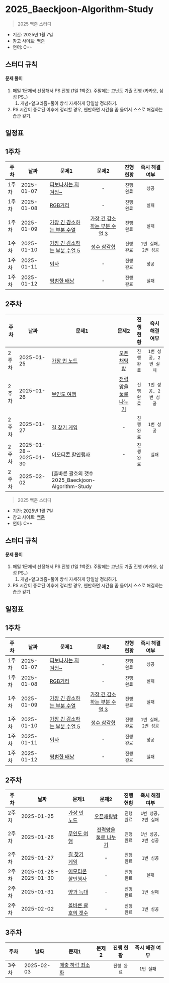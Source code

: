 # 2025_Baeckjoon-Algorithm-Study
> 2025 백준 스터디

- 기간: 2025년 1월 7일
- 참고 사이트: [백준](https://www.acmicpc.net/)
- 언어: C++

## 스터디 규칙 

#### 문제 풀이

1. 매일 1문제씩 선정해서 PS 진행 (1일 1백준). 주말에는 고난도 기출 진행 (카카오, 삼성 PS..)
   1. 개념+알고리즘+풀이 방식 자세하게 당일날 정리하기. 
2. PS 시간이 종료된 이후에 정리할 경우, 왠만하면 시간을 좀 들여서 스스로 해결하는 습관 갖기.

  
## 일정표

<h2>1주차</h2>

| 주차 | 날짜 | 문제1 | 문제2 | 진행 현황 | 즉시 해결 여부 |
| ---- | ------ | ---- | :-------------: | :-------------: | :-------------: |
| 1주차 | 2025-01-07 | [피보나치는 지겨웡~](https://www.acmicpc.net/problem/17175) | - | `진행 완료` |  `성공` |
| 1주차 | 2025-01-08 | [RGB거리](https://www.acmicpc.net/problem/17175) | - | `진행 완료` |  `실패` |
| 1주차 | 2025-01-09 | [가장 긴 감소하는 부분 수열 ](https://www.acmicpc.net/problem/11722) | [가장 긴 감소하는 부분 수열 3 ](https://www.acmicpc.net/problem/12738) | `진행 완료` |  `실패` |
| 1주차 | 2025-01-10 | [가장 긴 감소하는 부분 수열 5 ](https://www.acmicpc.net/problem/14003) | [정수 삼각형 ](https://www.acmicpc.net/problem/1932) | `진행 완료` |  `1번 실패, 2번 성공` |
| 1주차 | 2025-01-11 | [퇴사](https://www.acmicpc.net/problem/14501) | - | `진행 완료` |  `성공` |
| 1주차 | 2025-01-12 | [평범한 배낭](https://www.acmicpc.net/problem/12865) | - | `진행 완료` |  `실패` |

<h2>2주차</h2>

| 주차 | 날짜 | 문제1 | 문제2 | 진행 현황 | 즉시 해결 여부 |
| ---- | ------ | ---- | :-------------: | :-------------: | :-------------: |
| 2주차 | 2025-01-25 | [가장 먼 노드](https://school.programmers.co.kr/learn/courses/30/lessons/49189) | [오픈채팅방](https://school.programmers.co.kr/learn/courses/30/lessons/42888) | `진행 완료` |  `1번 성공, 2번 실패` |
| 2주차 | 2025-01-26 | [무인도 여행](https://school.programmers.co.kr/learn/courses/30/lessons/154540) | [전력망을 둘로 나누기](https://school.programmers.co.kr/learn/courses/30/lessons/86971) | `진행 완료` |  `1번 성공, 2번 성공` |
| 2주차 | 2025-01-27 | [길 찾기 게임](https://school.programmers.co.kr/learn/courses/30/lessons/42892) | - | `진행 완료` |  `1번 성공` |
| 2주차 | 2025-01-28 ~ 2025-01-30 | [이모티콘 할인행사](https://school.programmers.co.kr/learn/courses/30/lessons/150368) | - | `진행 완료` |  `실패` |
| 2주차 | 2025-02-02 | [올바른 괄호의 갯수 2025_Baeckjoon-Algorithm-Study
> 2025 백준 스터디

- 기간: 2025년 1월 7일
- 참고 사이트: [백준](https://www.acmicpc.net/)
- 언어: C++

## 스터디 규칙 

#### 문제 풀이

1. 매일 1문제씩 선정해서 PS 진행 (1일 1백준). 주말에는 고난도 기출 진행 (카카오, 삼성 PS..)
   1. 개념+알고리즘+풀이 방식 자세하게 당일날 정리하기. 
2. PS 시간이 종료된 이후에 정리할 경우, 왠만하면 시간을 좀 들여서 스스로 해결하는 습관 갖기.

  
## 일정표

<h2>1주차</h2>

| 주차 | 날짜 | 문제1 | 문제2 | 진행 현황 | 즉시 해결 여부 |
| ---- | ------ | ---- | :-------------: | :-------------: | :-------------: |
| 1주차 | 2025-01-07 | [피보나치는 지겨웡~](https://www.acmicpc.net/problem/17175) | - | `진행 완료` |  `성공` |
| 1주차 | 2025-01-08 | [RGB거리](https://www.acmicpc.net/problem/17175) | - | `진행 완료` |  `실패` |
| 1주차 | 2025-01-09 | [가장 긴 감소하는 부분 수열 ](https://www.acmicpc.net/problem/11722) | [가장 긴 감소하는 부분 수열 3 ](https://www.acmicpc.net/problem/12738) | `진행 완료` |  `실패` |
| 1주차 | 2025-01-10 | [가장 긴 감소하는 부분 수열 5 ](https://www.acmicpc.net/problem/14003) | [정수 삼각형 ](https://www.acmicpc.net/problem/1932) | `진행 완료` |  `1번 실패, 2번 성공` |
| 1주차 | 2025-01-11 | [퇴사](https://www.acmicpc.net/problem/14501) | - | `진행 완료` |  `성공` |
| 1주차 | 2025-01-12 | [평범한 배낭](https://www.acmicpc.net/problem/12865) | - | `진행 완료` |  `실패` |

<h2>2주차</h2>

| 주차 | 날짜 | 문제1 | 문제2 | 진행 현황 | 즉시 해결 여부 |
| ---- | ------ | ---- | :-------------: | :-------------: | :-------------: |
| 2주차 | 2025-01-25 | [가장 먼 노드](https://school.programmers.co.kr/learn/courses/30/lessons/49189) | [오픈채팅방](https://school.programmers.co.kr/learn/courses/30/lessons/42888) | `진행 완료` |  `1번 성공, 2번 실패` |
| 2주차 | 2025-01-26 | [무인도 여행](https://school.programmers.co.kr/learn/courses/30/lessons/154540) | [전력망을 둘로 나누기](https://school.programmers.co.kr/learn/courses/30/lessons/86971) | `진행 완료` |  `1번 성공, 2번 성공` |
| 2주차 | 2025-01-27 | [길 찾기 게임](https://school.programmers.co.kr/learn/courses/30/lessons/42892) | - | `진행 완료` |  `1번 성공` |
| 2주차 | 2025-01-28 ~ 2025-01-30 | [이모티콘 할인행사](https://school.programmers.co.kr/learn/courses/30/lessons/150368) | - | `진행 완료` |  `실패` |
| 2주차 | 2025-01-31 | [양과 늑대](https://school.programmers.co.kr/learn/courses/30/lessons/92343) | - | `진행 완료` |  `1번 실패` |
| 2주차 | 2025-02-02 | [올바른 괄호의 갯수](https://school.programmers.co.kr/learn/courses/30/lessons/12929) | - | `진행 완료` |  `1번 성공` |

<h2>3주차</h2>

| 주차 | 날짜 | 문제1 | 문제2 | 진행 현황 | 즉시 해결 여부 |
| ---- | ------ | ---- | :-------------: | :-------------: | :-------------: |
| 3주차 | 2025-02-03 | [매출 하락 최소화](https://school.programmers.co.kr/learn/courses/30/lessons/72416) |  | `진행 완료` |  `1번 실패` |

